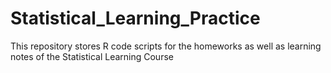 # Statistical_Learning_Practice

This repository stores R code scripts for the homeworks as well as learning notes of the Statistical Learning Course
